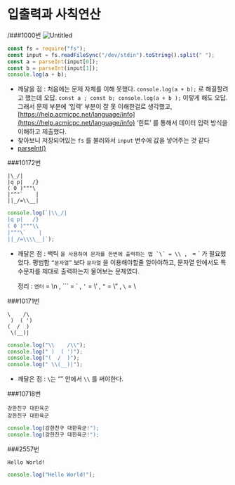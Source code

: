# 입출력과 사칙연산


/###1000번
![Untitled](https://s3.us-west-2.amazonaws.com/secure.notion-static.com/7a296734-7298-43bd-b3b5-ccb5b11828fb/Untitled.png?X-Amz-Algorithm=AWS4-HMAC-SHA256&X-Amz-Content-Sha256=UNSIGNED-PAYLOAD&X-Amz-Credential=AKIAT73L2G45EIPT3X45%2F20220108%2Fus-west-2%2Fs3%2Faws4_request&X-Amz-Date=20220108T124702Z&X-Amz-Expires=86400&X-Amz-Signature=6a4af0e22bbe2cc58761f752ca947892b02992ffa0e26a796d23290314149c44&X-Amz-SignedHeaders=host&response-content-disposition=filename%20%3D%22Untitled.png%22&x-id=GetObject)

```jsx
const fs = require("fs");
const input = fs.readFileSync("/dev/stdin").toString().split(" ");
const a = parseInt(input[0]);
const b = parseInt(input[1]);
console.log(a + b);
```

- 깨달을 점 :
  처음에는 문제 자체를 이해 못했다. `console.log(a + b);` 로 해결할려고 했는데 오답.
  `const a ; const b; console.log(a + b );` 이렇게 해도 오답.
  그래서 문제 부분에 ‘입력’ 부분이 잘 못 이해한걸로 생각했고,
  [https://help.acmicpc.net/language/info](https://help.acmicpc.net/language/info) ‘힌트’ 를 통해서 데이터 입력 방식을 이해하고 제출했다.
- 찾아보니 저장되어있는 `fs` 를 불러와서 `input` 변수에 값을 넣어주는 것 같다
- [parseInt()](https://www.notion.so/parseInt-b4df77c6e5a648f4b96cbf7783c00c67)

###10172번

```
|\_/|
|q p|   /}
( 0 )"""\
|"^"`    |
||_/=\\__|
```

```jsx
console.log(`|\\_/|
|q p|   /}
( 0 )"""\\
|"^"\`    |
||_/=\\\\__|`);
```

- 깨달은 점 :
  백틱 `` 을 사용하여 문자를 한번에 출력하는 법 `\` = \\ ,  `` = \` 가 필요했었다. 
  평범함 `“문자열”` 보다 `문자열` 을 이용해야할줄 알아야하고, 문자열 안에서도 특수문자를 제대로 출력하는지 물어보는 문제였다.
  
  정리 : `엔터` = \n , ``` = \` , `‘` = \’ , `“` = \” , `\` = \\

###10171번

```
\    /\
 )  ( ')
(  /  )
 \(__)|
```

```jsx
console.log("\\    /\\");
console.log(" )  ( ')");
console.log("(  /  )");
console.log(" \\(__)|");
```

- 깨달은 점 : `\`는 “” 안에서 `\\` 를 써야한다.

###10718번

```
강한친구 대한육군
강한친구 대한육군
```

```jsx
console.log(강한친구 대한육군!");
console.log(강한친구 대한육군!");
```

###2557번

`Hello World!`

```jsx
console.log("Hello World!");
```
